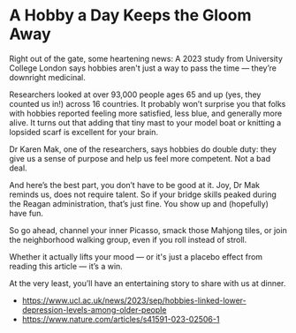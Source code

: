 # A Hobby a Day Keeps the Gloom Away

Right out of the gate, some heartening news: A 2023 study from University College London says hobbies aren't just a way to pass the time — they’re downright medicinal.

Researchers looked at over 93,000 people ages 65 and up (yes, they counted us in!) across 16 countries. It probably won’t surprise you that folks with hobbies reported feeling more satisfied, less blue, and generally more alive. It turns out that adding that tiny mast to your model boat or knitting a lopsided scarf is excellent for your brain.

Dr Karen Mak, one of the researchers, says hobbies do double duty: they give us a sense of purpose and help us feel more competent. Not a bad deal.

And here’s the best part, you don’t have to be good at it. Joy, Dr Mak reminds us, does not require talent. So if your bridge skills peaked during the Reagan administration, that’s just fine. You show up and (hopefully) have fun.

So go ahead, channel your inner Picasso, smack those Mahjong tiles, or join the neighborhood walking group, even if you roll instead of stroll.

Whether it actually lifts your mood — or it's just a placebo effect from reading this article — it’s a win.

At the very least, you’ll have an entertaining story to share with us at dinner.

* https://www.ucl.ac.uk/news/2023/sep/hobbies-linked-lower-depression-levels-among-older-people
* https://www.nature.com/articles/s41591-023-02506-1
